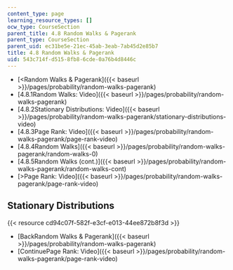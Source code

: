 ```yaml
---
content_type: page
learning_resource_types: []
ocw_type: CourseSection
parent_title: 4.8 Random Walks & Pagerank
parent_type: CourseSection
parent_uid: ec31be5e-21ec-45ab-3eab-7ab45d2e85b7
title: 4.8 Random Walks & Pagerank
uid: 543c714f-d515-8fb8-6cde-0a76b4d8446c
---
```


*   [\<Random Walks & Pagerank]({{< baseurl >}}/pages/probability/random-walks-pagerank)
*   [4.8.1Random Walks: Video]({{< baseurl >}}/pages/probability/random-walks-pagerank)
*   [4.8.2Stationary Distributions: Video]({{< baseurl >}}/pages/probability/random-walks-pagerank/stationary-distributions-video)
*   [4.8.3Page Rank: Video]({{< baseurl >}}/pages/probability/random-walks-pagerank/page-rank-video)
*   [4.8.4Random Walks]({{< baseurl >}}/pages/probability/random-walks-pagerank/random-walks-0)
*   [4.8.5Random Walks (cont.)]({{< baseurl >}}/pages/probability/random-walks-pagerank/random-walks-cont)
*   [\>Page Rank: Video]({{< baseurl >}}/pages/probability/random-walks-pagerank/page-rank-video)

Stationary Distributions
------------------------

{{< resource cd94c07f-582f-e3cf-e013-44ee872b8f3d >}}

*   [BackRandom Walks & Pagerank]({{< baseurl >}}/pages/probability/random-walks-pagerank)
*   [ContinuePage Rank: Video]({{< baseurl >}}/pages/probability/random-walks-pagerank/page-rank-video)